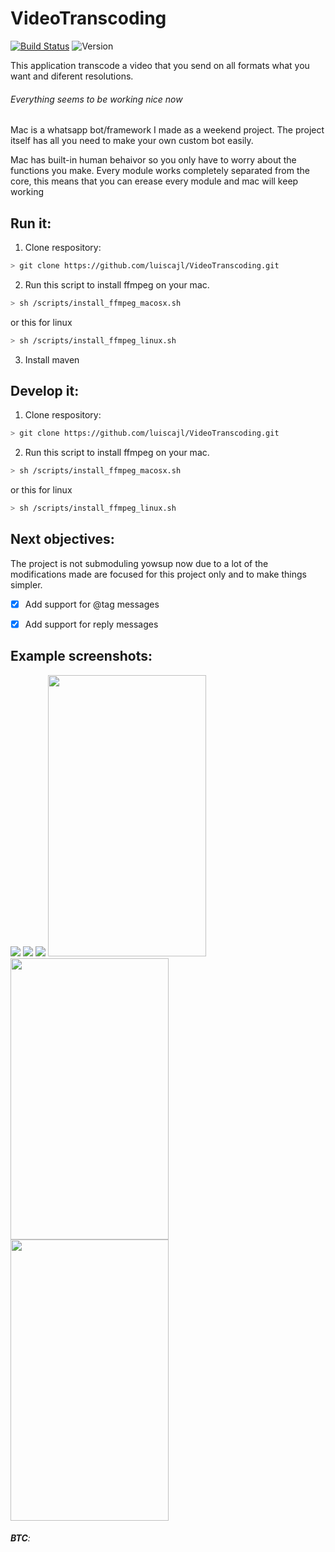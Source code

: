 # VideoTranscoding
[![Build Status](https://travis-ci.com/luiscajl/VideoTranscoding.svg?token=pmaXrqcdKzZPYdpspVgq&branch=master)](https://travis-ci.com/luiscajl/VideoTranscoding)
![Version](https://img.shields.io/badge/version-0.1-brightgreen.svg?style=flat)

This application transcode a video that you send on all formats what you want and diferent resolutions.


###### Everything seems to be working nice now
Mac is a whatsapp bot/framework I made as a weekend project. The project itself has all you need to make your own custom bot easily.

Mac has built-in human behaivor so you only have to worry about the functions you make. Every module works completely separated from the core, this means that you can erease every module and mac will keep working

## Run it:
1. Clone respository:
```sh
> git clone https://github.com/luiscajl/VideoTranscoding.git 
```
2. Run this script to install ffmpeg on your mac.
```sh
> sh /scripts/install_ffmpeg_macosx.sh
```
or this for linux
```sh
> sh /scripts/install_ffmpeg_linux.sh
```
3. Install maven

## Develop it:
1. Clone respository:
```sh
> git clone https://github.com/luiscajl/VideoTranscoding.git 
```
2. Run this script to install ffmpeg on your mac.
```sh
> sh /scripts/install_ffmpeg_macosx.sh
```
or this for linux
```sh
> sh /scripts/install_ffmpeg_linux.sh
```



## Next objectives:
The project is not submoduling yowsup now due to a lot of the modifications made are focused for this project only and to make things simpler.
- [x] Add support for @tag messages
- [x] Add support for reply messages


## Example screenshots:
![](https://xxxxxxxxxxxxxxxx.png)
![](https://xxxxxxxxxxxxxxxx.png)
![](https://xxxxxxxxxxxxxxxx.png)
<img src="https://xxxxxxxxxxxxxxxx.png" width="253px" height="450px">
<img src="https://xxxxxxxxxxxxxxxx.png" width="253px" height="450px">
<img src="https://xxxxxxxxxxxxxxxx.png" width="253px" height="450px">

###### **BTC**: 
